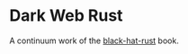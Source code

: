 # Dark Web Rust

A continuum work of the [black-hat-rust](https://github.com/skerkour/black-hat-rust) book.
